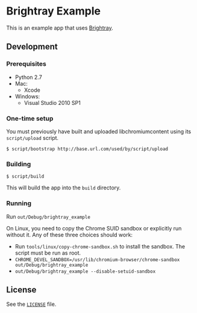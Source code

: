 # Brightray Example

This is an example app that uses
[Brightray](https://github.com/brightray/brightray).

## Development

### Prerequisites

* Python 2.7
* Mac:
    * Xcode
* Windows:
    * Visual Studio 2010 SP1

### One-time setup

You must previously have built and uploaded libchromiumcontent using its
`script/upload` script.

    $ script/bootstrap http://base.url.com/used/by/script/upload

### Building

    $ script/build

This will build the app into the `build` directory.

### Running

Run `out/Debug/brightray_example`

On Linux, you need to copy the Chrome SUID sandbox or explicitly run
without it.  Any of these three choices should work:

* Run `tools/linux/copy-chrome-sandbox.sh` to install the sandbox.  The
  script must be run as root.
* `CHROME_DEVEL_SANDBOX=/usr/lib/chromium-browser/chrome-sandbox out/Debug/brightray_example`
* `out/Debug/brightray_example --disable-setuid-sandbox`

## License

See the [`LICENSE`](LICENSE) file.
